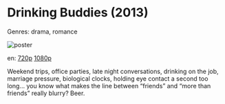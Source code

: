 # Drinking Buddies (2013)

Genres: drama, romance

![poster](http://image.tmdb.org/t/p/w500/zongyslIHQmfnf9rgUioPkDaHmq.jpg)

en:
  [720p](magnet:?xt=urn:btih:D9B5B0E8F71C158E0E737D34857069C09629DEF5&tr=udp://glotorrents.pw:6969/announce&tr=udp://tracker.opentrackr.org:1337/announce&tr=udp://torrent.gresille.org:80/announce&tr=udp://tracker.openbittorrent.com:80&tr=udp://tracker.coppersurfer.tk:6969&tr=udp://tracker.leechers-paradise.org:6969&tr=udp://p4p.arenabg.ch:1337&tr=udp://tracker.internetwarriors.net:1337)
  [1080p](magnet:?xt=urn:btih:57D4FDC0076AF39EB277812EF1CBD2E3496D28FD&tr=udp://glotorrents.pw:6969/announce&tr=udp://tracker.opentrackr.org:1337/announce&tr=udp://torrent.gresille.org:80/announce&tr=udp://tracker.openbittorrent.com:80&tr=udp://tracker.coppersurfer.tk:6969&tr=udp://tracker.leechers-paradise.org:6969&tr=udp://p4p.arenabg.ch:1337&tr=udp://tracker.internetwarriors.net:1337)
  


Weekend trips, office parties, late night conversations, drinking on the job, marriage pressure, biological clocks, holding eye contact a second too long… you know what makes the line between “friends” and “more than friends” really blurry? Beer.